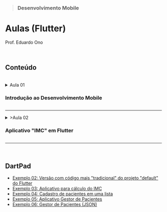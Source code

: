 > ### Desenvolvimento Mobile

# Aulas (Flutter)

Prof. Eduardo Ono

<br>

## Conteúdo
<br>

<details>
  <summary>Aula 01

  ### Introdução ao Desenvolvimento Mobile
  </summary>
  <section markdown="1">

  * Conceitos

  * História dos Dispositivos Móveis
    * [TecMundo] [A história do Android](https://www.youtube.com/watch?v=5K4pEk19nhs) (YouTube, 9:12, Ago/2017)

  * Introdução ao Flutter

  * Configuração do Ambiente de Desenvolvimento em Flutter

  * Exemplos de Aplicações em Flutter
    * "Hello World": [exemplo_01](../conteudo/flutter/exemplos/exemplo_01/)
    * Aplicativo "default" criado pelo `flutter create`: [exemplo_02](../conteudo/flutter/exemplos/exemplo_02/) \| [DartPad](https://dartpad.dev/embed-flutter.html?gh_owner=eduardo-ono&gh_repo=desenvolvimento-mobile&gh_path=aulas/aula_01/lib&theme=dark&run=true&split=75)

  * Vídeos de Apoio
    * [Filipe Deschamps] [A Primeira Aula de Flutter Que Todo Mundo Deveria Ter](https://www.youtube.com/watch?v=J4BVaXkwmM8) (39:59, YouTube, Fev/2021)

  </section>
</details>

---

<details>
  <summary>>Aula 02

  ### Aplicativo "IMC" em Flutter
  </summary>
  <section markdown="1">

  </section>
</details>

---

<br>

## DartPad

  * [Exemplo 02: Versão com código mais "tradicional" do projeto "default" do Flutter](https://dartpad.dev/embed-flutter.html?gh_owner=eduardo-ono&gh_repo=desenvolvimento-mobile&gh_path=aulas/aula_02/lib&theme=dark&run=true&split=75)
  * [Exemplo 03: Aplicativo para cálculo do IMC](https://dartpad.dev/embed-flutter.html?gh_owner=eduardo-ono&gh_repo=desenvolvimento-mobile&gh_path=aulas/aula_03/lib&theme=dark&run=true&split=75)
  * [Exemplo 04: Cadastro de pacientes em uma lista](https://dartpad.dev/embed-flutter.html?gh_owner=eduardo-ono&gh_repo=desenvolvimento-mobile&gh_path=aulas/aula_04/lib&theme=dark&run=true&split=75)
  * [Exemplo 05: Aplicativo Gestor de Pacientes](https://dartpad.dev/embed-flutter.html?gh_owner=eduardo-ono&gh_repo=desenvolvimento-mobile&gh_path=aulas/aula_05/lib&theme=dark&run=true&split=75)
  * [Exemplo 06: Gestor de Pacientes (JSON)]()

<br>

